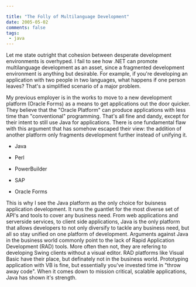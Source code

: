 ```yaml
---

title: "The Folly of Multilanguage Development"
date: 2005-05-02
comments: false
tags:
 - java
---
```


Let me state outright that cohesion between desperate development environments is overhyped. I fail to see how .NET can promote multilanguage development as an asset, since a fragmented development environment is anything but desirable. For example, if you're developing an application with two people in two languages, what happens if one person leaves? That's a simplified scenario of a major problem.


My previous employer is in the works to move to a new development platform (Oracle Forms) as a means to get applications out the door quicker. They believe that the "Oracle Platform" can produce applications with less time than "conventional" programming. That's all fine and dandy, except for their intent to still use Java for applications. There is one fundamental flaw with this argument that has somehow escaped their view: the addition of another platform only fragments development further instead of unifying it.



  - Java


  - Perl


  - PowerBuilder


  - SAP


  - Oracle Forms



This is why I see the Java platform as the only choice for buisness application development. It runs the guantlet for the most diverse set of API's and tools to cover any business need. From web applications and serverside services, to client side applications, Java is the only platform that allows developers to not only diversify to tackle any business need, but all so stay unified on one platform of development. Arguments against Java in the business world commonly point to the lack of Rapid Application Development (RAD) tools. More often then not, they are refering to developing Swing clients without a visual editor. RAD platforms like Visual Basic have their place, but definately not in the business world. Prototyping application with VB is fine, but essentially you've invested time in "throw away code". When it comes down to mission critical, scalable applications, Java has shown it's strength.

